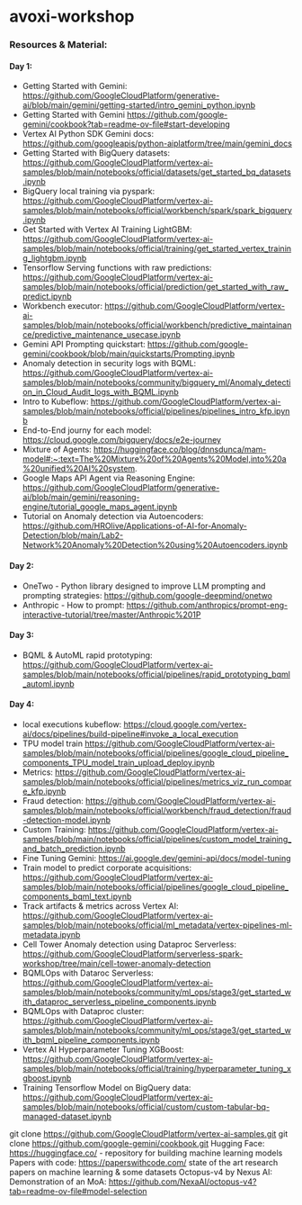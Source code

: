 # avoxi-workshop

### Resources & Material:

#### Day 1:

* Getting Started with Gemini: https://github.com/GoogleCloudPlatform/generative-ai/blob/main/gemini/getting-started/intro_gemini_python.ipynb
* Getting Started with Gemini https://github.com/google-gemini/cookbook?tab=readme-ov-file#start-developing
* Vertex AI Python SDK Gemini docs: https://github.com/googleapis/python-aiplatform/tree/main/gemini_docs
* Getting Started with BigQuery datasets: https://github.com/GoogleCloudPlatform/vertex-ai-samples/blob/main/notebooks/official/datasets/get_started_bq_datasets.ipynb
* BigQuery local training via pyspark: https://github.com/GoogleCloudPlatform/vertex-ai-samples/blob/main/notebooks/official/workbench/spark/spark_bigquery.ipynb
* Get Started with Vertex AI Training LightGBM: https://github.com/GoogleCloudPlatform/vertex-ai-samples/blob/main/notebooks/official/training/get_started_vertex_training_lightgbm.ipynb
* Tensorflow Serving functions with raw predictions: https://github.com/GoogleCloudPlatform/vertex-ai-samples/blob/main/notebooks/official/prediction/get_started_with_raw_predict.ipynb
* Workbench executor: https://github.com/GoogleCloudPlatform/vertex-ai-samples/blob/main/notebooks/official/workbench/predictive_maintainance/predictive_maintenance_usecase.ipynb
* Gemini API Prompting quickstart: https://github.com/google-gemini/cookbook/blob/main/quickstarts/Prompting.ipynb
* Anomaly detection in security logs with BQML: https://github.com/GoogleCloudPlatform/vertex-ai-samples/blob/main/notebooks/community/bigquery_ml/Anomaly_detection_in_Cloud_Audit_logs_with_BQML.ipynb
* Intro to Kubeflow: https://github.com/GoogleCloudPlatform/vertex-ai-samples/blob/main/notebooks/official/pipelines/pipelines_intro_kfp.ipynb
* End-to-End journy for each model: https://cloud.google.com/bigquery/docs/e2e-journey
* Mixture of Agents: https://huggingface.co/blog/dnnsdunca/mam-model#:~:text=The%20Mixture%20of%20Agents%20Model,into%20a%20unified%20AI%20system.
* Google Maps API Agent via Reasoning Engine: https://github.com/GoogleCloudPlatform/generative-ai/blob/main/gemini/reasoning-engine/tutorial_google_maps_agent.ipynb
* Tutorial on Anomaly detection via Autoencoders: https://github.com/HROlive/Applications-of-AI-for-Anomaly-Detection/blob/main/Lab2-Network%20Anomaly%20Detection%20using%20Autoencoders.ipynb

#### Day 2:

* OneTwo - Python library designed to improve LLM prompting and prompting strategies: https://github.com/google-deepmind/onetwo
* Anthropic - How to prompt: https://github.com/anthropics/prompt-eng-interactive-tutorial/tree/master/Anthropic%201P


#### Day 3: 

* BQML & AutoML rapid prototyping: https://github.com/GoogleCloudPlatform/vertex-ai-samples/blob/main/notebooks/official/pipelines/rapid_prototyping_bqml_automl.ipynb


#### Day 4:
* local executions kubeflow: https://cloud.google.com/vertex-ai/docs/pipelines/build-pipeline#invoke_a_local_execution
* TPU model train https://github.com/GoogleCloudPlatform/vertex-ai-samples/blob/main/notebooks/official/pipelines/google_cloud_pipeline_components_TPU_model_train_upload_deploy.ipynb
* Metrics: https://github.com/GoogleCloudPlatform/vertex-ai-samples/blob/main/notebooks/official/pipelines/metrics_viz_run_compare_kfp.ipynb
* Fraud detection: https://github.com/GoogleCloudPlatform/vertex-ai-samples/blob/main/notebooks/official/workbench/fraud_detection/fraud-detection-model.ipynb
* Custom Training: https://github.com/GoogleCloudPlatform/vertex-ai-samples/blob/main/notebooks/official/pipelines/custom_model_training_and_batch_prediction.ipynb
* Fine Tuning Gemini: https://ai.google.dev/gemini-api/docs/model-tuning
* Train model to predict corporate acquisitions: https://github.com/GoogleCloudPlatform/vertex-ai-samples/blob/main/notebooks/official/pipelines/google_cloud_pipeline_components_bqml_text.ipynb
* Track artifacts & metrics across Vertex AI: https://github.com/GoogleCloudPlatform/vertex-ai-samples/blob/main/notebooks/official/ml_metadata/vertex-pipelines-ml-metadata.ipynb
* Cell Tower Anomaly detection using Dataproc Serverless: https://github.com/GoogleCloudPlatform/serverless-spark-workshop/tree/main/cell-tower-anomaly-detection
* BQMLOps with Dataroc Serverless: https://github.com/GoogleCloudPlatform/vertex-ai-samples/blob/main/notebooks/community/ml_ops/stage3/get_started_with_dataproc_serverless_pipeline_components.ipynb
* BQMLOps with Dataproc cluster: https://github.com/GoogleCloudPlatform/vertex-ai-samples/blob/main/notebooks/community/ml_ops/stage3/get_started_with_bqml_pipeline_components.ipynb
* Vertex AI Hyperparameter Tuning XGBoost: https://github.com/GoogleCloudPlatform/vertex-ai-samples/blob/main/notebooks/official/training/hyperparameter_tuning_xgboost.ipynb
* Training Tensorflow Model on BigQuery data: https://github.com/GoogleCloudPlatform/vertex-ai-samples/blob/main/notebooks/official/custom/custom-tabular-bq-managed-dataset.ipynb


git clone https://github.com/GoogleCloudPlatform/vertex-ai-samples.git
git clone https://github.com/google-gemini/cookbook.git
Hugging Face: https://huggingface.co/ - repository for building machine learning models
Papers with code: https://paperswithcode.com/ state of the art research papers on machine learning & some datasets
Octopus-v4 by Nexus AI: Demonstration of an MoA: https://github.com/NexaAI/octopus-v4?tab=readme-ov-file#model-selection
